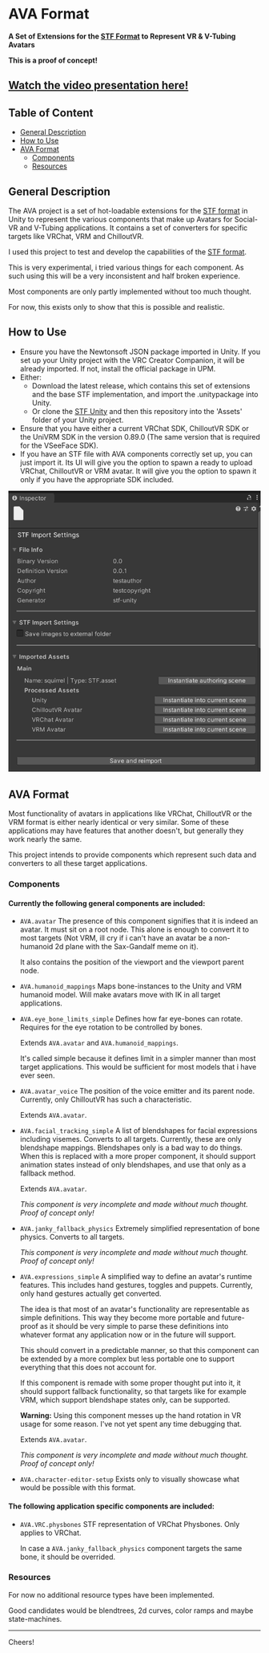 # AVA Format
**A Set of Extensions for the [STF Format](https://github.com/emperorofmars/stf-unity) to Represent VR & V-Tubing Avatars**

**This is a proof of concept!**

## [Watch the video presentation here!]()

## Table of Content
- [General Description](#general-description)
- [How to Use](#how-to-use)
- [AVA Format](#ava-format)
	- [Components](#components)
	- [Resources](#resources)

## General Description

The AVA project is a set of hot-loadable extensions for the [STF format](https://github.com/emperorofmars/stf-unity) in Unity to represent the various components that make up Avatars for Social-VR and V-Tubing applications.
It contains a set of converters for specific targets like VRChat, VRM and ChilloutVR.

I used this project to test and develop the capabilities of the [STF format](https://github.com/emperorofmars/stf-unity).

This is very experimental, i tried various things for each component. As such using this will be a very inconsistent and half broken experience.

Most components are only partly implemented without too much thought.

For now, this exists only to show that this is possible and realistic.

## How to Use
- Ensure you have the Newtonsoft JSON package imported in Unity. If you set up your Unity project with the VRC Creator Companion, it will be already imported. If not, install the official package in UPM.
- Either:
	- Download the latest release, which contains this set of extensions and the base STF implementation, and import the .unitypackage into Unity.
	- Or clone the [STF Unity](https://github.com/emperorofmars/stf-unity) and then this repository into the 'Assets' folder of your Unity project.
- Ensure that you have either a current VRChat SDK, ChilloutVR SDK or the UniVRM SDK in the version 0.89.0 (The same version that is required for the VSeeFace SDK).
- If you have an STF file with AVA components correctly set up, you can just import it. Its UI will give you the option to spawn a ready to upload VRChat, ChilloutVR or VRM avatar. It will give you the option to spawn it only if you have the appropriate SDK included.

![Screenshot of an STF file's inspector in Unity with this project's extension included.](./doc/img/import_settings.png)

## AVA Format
Most functionality of avatars in applications like VRChat, ChilloutVR or the VRM format is either nearly identical or very similar. Some of these applications may have features that another doesn't, but generally they work nearly the same.

This project intends to provide components which represent such data and converters to all these target applications.

### Components
#### Currently the following general components are included:
- `AVA.avatar`
	The presence of this component signifies that it is indeed an avatar. It must sit on a root node. This alone is enough to convert it to most targets (Not VRM, ill cry if i can't have an avatar be a non-humanoid 2d plane with the Sax-Gandalf meme on it).

	It also contains the position of the viewport and the viewport parent node.
- `AVA.humanoid_mappings`
	Maps bone-instances to the Unity and VRM humanoid model. Will make avatars move with IK in all target applications.
- `AVA.eye_bone_limits_simple`
	Defines how far eye-bones can rotate. Requires for the eye rotation to be controlled by bones.

	Extends `AVA.avatar` and `AVA.humanoid_mappings`.

	It's called simple because it defines limit in a simpler manner than most target applications. This would be sufficient for most models that i have ever seen.
- `AVA.avatar_voice`
	The position of the voice emitter and its parent node. Currently, only ChilloutVR has such a characteristic.

	Extends `AVA.avatar`.
- `AVA.facial_tracking_simple`
	A list of blendshapes for facial expressions including visemes. Converts to all targets.
	Currently, these are only blendshape mappings. Blendshapes only is a bad way to do things. When this is replaced with a more proper component, it should support animation states instead of only blendshapes, and use that only as a fallback method.
	
	Extends `AVA.avatar`.

	*This component is very incomplete and made without much thought. Proof of concept only!*
- `AVA.janky_fallback_physics`
	Extremely simplified representation of bone physics. Converts to all targets.

	*This component is very incomplete and made without much thought. Proof of concept only!*
- `AVA.expressions_simple`
	A simplified way to define an avatar's runtime features. This includes hand gestures, toggles and puppets.
	Currently, only hand gestures actually get converted.

	The idea is that most of an avatar's functionality are representable as simple definitions. This way they become more portable and future-proof as it should be very simple to parse these definitions into whatever format any application now or in the future will support.

	This should convert in a predictable manner, so that this component can be extended by a more complex but less portable one to support everything that this does not account for.

	If this component is remade with some proper thought put into it, it should support fallback functionality, so that targets like for example VRM, which support blendshape states only, can be supported.

	**Warning:** Using this component messes up the hand rotation in VR usage for some reason. I've not yet spent any time debugging that.

	Extends `AVA.avatar`.

	*This component is very incomplete and made without much thought. Proof of concept only!*
- `AVA.character-editor-setup`
	Exists only to visually showcase what would be possible with this format.

#### The following application specific components are included:
- `AVA.VRC.physbones`
	STF representation of VRChat Physbones. Only applies to VRChat.

	In case a `AVA.janky_fallback_physics` component targets the same bone, it should be overrided.

### Resources
For now no additional resource types have been implemented.

Good candidates would be blendtrees, 2d curves, color ramps and maybe state-machines.


---

Cheers!


